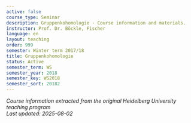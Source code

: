 ```yaml
---
active: false
course_type: Seminar
description: Gruppenkohomologie - Course information and materials.
instructor: Prof. Dr. Böckle, Fischer
language: en
layout: teaching
order: 999
semester: Winter term 2017/18
title: Gruppenkohomologie
status: Active
semester_term: WS
semester_year: 2018
semester_key: WS2018
semester_sort: 20182
---
```

*Course information extracted from the original Heidelberg University teaching program*  
*Last updated: 2025-08-02*